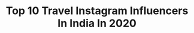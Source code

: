 ---
title: Top 10 Travel Instagram Influencers In India In 2020
description: >-
  Find top travel Instagram influencers in India in 2020. Most popular hashtags: #india #fashionblogger #love #ktmracing.
platform: Instagram
profiles:
  - username: "feelingfashioninside"
    fullname: >-
      Personal Blog
    location: "India"
    followers: 5110
    engagement: 1870
    commentsToLikes: 0.369683
    id: ck8t8az4cjr370j786zot9dwa
    verified: false
    hashtags: "#naturalskincareproducts, #hairgoals, #stayhomesavelives, #planforvacation"
  - username: "ourpassportstory_"
    fullname: >-
      Surbhi & Nehil | Travel Couple
    location: "India"
    followers: 3412
    engagement: 3211
    commentsToLikes: 0.192982
    id: ck6tyeona3a9p0j71yjimujwa
    verified: false
    hashtags: "#marinabaysands, #petronastowers, #mydubai, #cappadocia"
  - username: "arunsmoki"
    fullname: >-
      Arun_smoki
    location: "India"
    followers: 475325
    engagement: 1594
    commentsToLikes: 0.031579
    id: ck139ahqtkc5m0i19kucchr2e
    verified: false
    hashtags: "#srinagar, #visitkerala, #love, #tbt"
  - username: "sheoran_ani"
    fullname: >-
      Anita Sheoran
    location: "India"
    followers: 7221
    engagement: 1611
    commentsToLikes: 0.129720
    id: ck134t2i8y27n0i19bylzcuf5
    verified: false
    hashtags: "#allskintypes, #happyskin, #crueltyfree, #aromatherapeutic"
  - username: "the_bikerstorm"
    fullname: >-
      Bikerstorm | YAMAHA BIKER
    location: "India"
    followers: 3724
    engagement: 3442
    commentsToLikes: 0.149098
    id: ck8t81wqjitae0j78zck7tco3
    verified: false
    hashtags: "#ktmduke390, #covid, #ktmrc390, #yamahamt15"
  - username: "thebeautycape"
    fullname: >-
      Anjali Soni | Jaipur Blogger
    location: "India"
    followers: 8450
    engagement: 1536
    commentsToLikes: 0.134917
    id: ck8t7j0sqgzle0j78l7n9t8w2
    verified: false
    hashtags: "#fashioninspo, #bulbulshoplive, #paysafeindia, #fashiontrends"
  - username: "sanu_misfer"
    fullname: >-
      😍 MUHAMMED MISFER 💞
    location: "India"
    followers: 9859
    engagement: 1684
    commentsToLikes: 0.075924
    id: ck138tgijhxj50i19y7htrry9
    verified: false
    hashtags: "#enjoylife, #life, #love, #gangstarunitedkerela"
  - username: "hungrycruisers"
    fullname: >-
      Arushi💞Prakhar
    location: "India"
    followers: 4393
    engagement: 2158
    commentsToLikes: 0.277624
    id: ck6u0kii0g8au0j71n1gttul1
    verified: false
    hashtags: "#trip, #bestestbuddies, #india, #trees"
  - username: "komalvermaofficial"
    fullname: >-
      @KomalVerma
    location: "India"
    followers: 18116
    engagement: 858
    commentsToLikes: 0.068874
    id: ck136dy8e60n70i19deinga64
    verified: false
    hashtags: "#oldsong, #fashiongirl, #delhigram, #sareeinspiration"
  - username: "chalta_firtaa"
    fullname: >-
      Chetan S Uike | NAGPUR
    location: "India"
    followers: 5725
    engagement: 1826
    commentsToLikes: 0.062715
    id: ck55lg1m01hdb0i11s28r5jew
    verified: false
    hashtags: "#cricket, #nustaharamkhor, #mypixeldiary, #coronavirus"
---